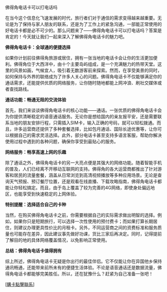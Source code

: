 佛得角电话卡可以打电话吗

在当今这个信息化飞速发展的时代，旅行者们对于通信的需求变得越来越重要。无论是为了保持与家人朋友的联系，还是为了工作上的紧急沟通，一部能正常使用的好电话卡都是必不可少的。那么问题来了——佛得角电话卡可以打电话吗？答案是肯定的！今天就让我们一起来深入了解佛得角电话卡的魅力吧。

**佛得角电话卡：全球通的便捷选择**

如果你计划前往佛得角旅游或居住，拥有一张当地的电话卡会让你的生活更加便利。佛得角位于大西洋中，由十个主要岛屿组成，是一个充满魅力的热带天堂。这里的风景如画，气候宜人，吸引着无数游客前来探索。然而，在享受美景的同时，如何保持与外界的联络成为了许多人关心的问题。佛得角电话卡不仅能够满足你的通话需求，还能提供优质的网络服务，让你随时随地都能上网冲浪、刷社交媒体或者查找路线。

**通话功能：畅通无阻的交流体验**

首先，我们来谈谈佛得角电话卡的核心功能——通话。一张优质的佛得角电话卡会为你提供清晰稳定的语音通话服务。无论你是想给国内的亲友报平安，还是需要联系当地的朋友安排行程，只需插入SIM卡，输入正确的号码，就可以轻松拨通。而且，许多运营商还提供了多种套餐选择，比如包月通话、国际长途优惠等，让你可以根据自己的需求灵活选择。此外，部分电话卡甚至支持多语言客服，帮助你解决使用过程中遇到的各种问题，确保你享受到最贴心的服务。

**网络服务：畅享高速上网的乐趣**

除了通话之外，佛得角电话卡的另一大亮点便是其强大的网络功能。随着智能手机的普及，人们已经离不开移动互联网的支持。佛得角的各大运营商都推出了针对游客和居民的流量套餐，涵盖从日常浏览到高清视频播放等多种应用场景。无论是查询天气预报、预订餐厅位置，还是观看在线直播、下载攻略指南，佛得角电话卡都能让你轻松搞定。而且，由于岛上覆盖了较为完善的4G网络，即使身处偏远地区，也能享受到快速稳定的上网体验。

**特别提醒：选择适合自己的卡种**

当然，在购买佛得角电话卡之前，你需要根据自己的实际需求做出明智的选择。例如，如果你只是短期旅行，可以选择一次性使用的预付费卡；而如果打算长期居住，则建议办理更具性价比的月租卡。另外，不同运营商之间的资费标准和服务质量也可能存在差异，因此建议事先做好功课，货比三家后再决定。同时，记得提前了解目的地的具体网络覆盖情况，以免影响正常使用。

**总结：佛得角电话卡值得拥有**

综上所述，佛得角电话卡无疑是你出行的最佳伴侣。它不仅能让你在异国他乡保持通讯畅通，还能带来前所未有的便捷生活体验。不论是语音通话还是数据流量，佛得角电话卡都能够完美胜任。所以，还在犹豫什么？赶紧为自己准备一张吧！

[[購卡點擊聯系](https://t.me/s/esim1088)]